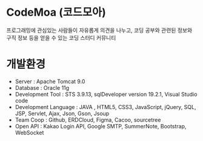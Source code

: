 # CodeMoa (코드모아)
프로그래밍에 관심있는 사람들이 자유롭게 의견을 나누고, 코딩 공부와 관련된 정보와 구직 정보 등을 얻을 수 있는 코딩 스터디 커뮤니티
# 개발환경
- Server : Apache Tomcat 9.0
- Database : Oracle 11g
- Development Tool : STS  3.9.13, sqlDeveloper version 19.2.1, Visual Studio code
- Development Language :  JAVA , HTML5, CSS3, JavaScript, jQuery, SQL, JSP, Servlet, Ajax, Json, Gson, Jsoup
- Team Coop : Github, ERDCloud, Figma, Cacoo, sourcetree
- Open API : Kakao Login API, Google SMTP, SummerNote,  Bootstrap, WebSocket

